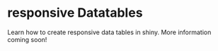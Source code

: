 # responsive Datatables

Learn how to create responsive data tables in shiny. More information coming soon!